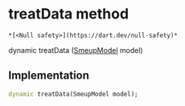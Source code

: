 


# treatData method




    *[<Null safety>](https://dart.dev/null-safety)*




dynamic treatData
([SmeupModel](../../smeup_models_widgets_smeup_model/SmeupModel-class.md) model)








## Implementation

```dart
dynamic treatData(SmeupModel model);
```







